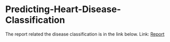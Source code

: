 # Predicting-Heart-Disease-Classification
The report related the disease classification is in the link below.
Link: [Report](https://ornek-link.com)
